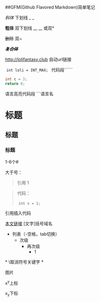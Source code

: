 ##GFM(Github Flavored Markdown)简单笔记

_斜体_ 下划线 _ _

__粗体__ 双下划线 __ __ 或双*

~~删除~~ 双~

**_~~复合体~~_**

http://lolifantasy.club 自动url链接

​    ```int loli = INT_MAX; ```    代码段``````

``` c++
int c = 3;
return 0;
```

语言高亮代码段 ```语言名

# 标题

## 标题

### 标题

1-6个#

大于号：

> 引用 1

> 代码：
>
> ​	```int x = 1;```

引用插入代码

[本文链接](http://lolifantasy.club)		[文字]括号域名

- 列表（-空格，tab切换）
  - 次级
    - 再次级
      - 1

\* \\取消符号关键字 \*

![]()图片

x<sup>y</sup>上标  <sup>

x<sub>y</sub>下标  <sub>


